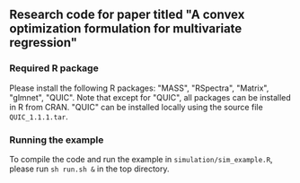 ## Research code for paper titled "A convex optimization formulation for multivariate regression"

### Required R package
Please install the following R packages: "MASS", "RSpectra", "Matrix", "glmnet", "QUIC". Note that except for "QUIC",
all packages can be installed in R from CRAN. "QUIC" can be installed locally using the source file `QUIC_1.1.1.tar`.

### Running the example
To compile the code and run the example in `simulation/sim_example.R`, please run `sh run.sh &` in the top directory.
